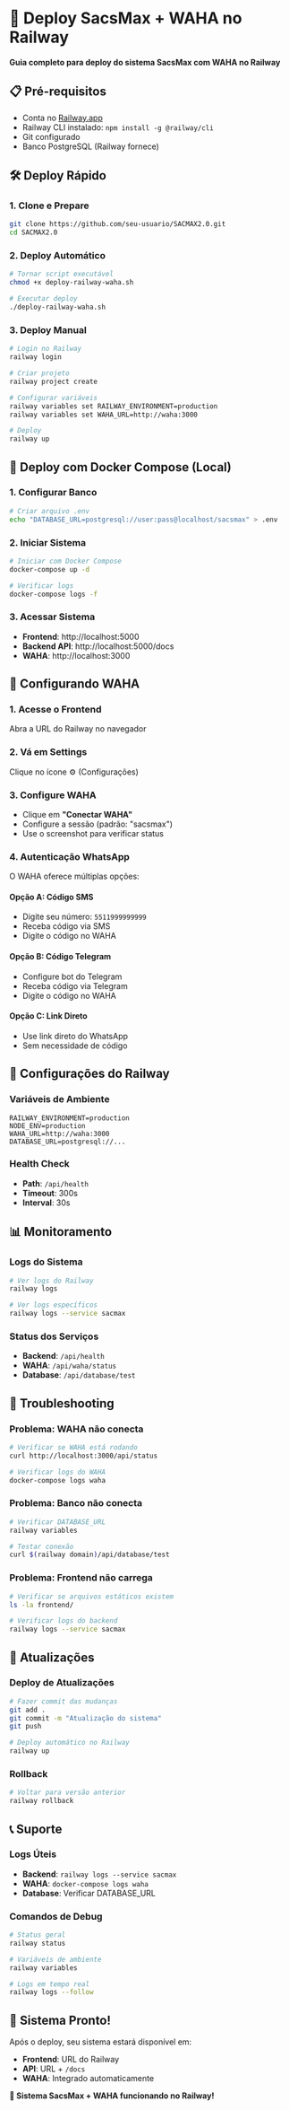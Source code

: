 # 🚀 Deploy SacsMax + WAHA no Railway

**Guia completo para deploy do sistema SacsMax com WAHA no Railway**

## 📋 Pré-requisitos

- Conta no [Railway.app](https://railway.app)
- Railway CLI instalado: `npm install -g @railway/cli`
- Git configurado
- Banco PostgreSQL (Railway fornece)

## 🛠️ Deploy Rápido

### 1. Clone e Prepare
```bash
git clone https://github.com/seu-usuario/SACMAX2.0.git
cd SACMAX2.0
```

### 2. Deploy Automático
```bash
# Tornar script executável
chmod +x deploy-railway-waha.sh

# Executar deploy
./deploy-railway-waha.sh
```

### 3. Deploy Manual
```bash
# Login no Railway
railway login

# Criar projeto
railway project create

# Configurar variáveis
railway variables set RAILWAY_ENVIRONMENT=production
railway variables set WAHA_URL=http://waha:3000

# Deploy
railway up
```

## 🐳 Deploy com Docker Compose (Local)

### 1. Configurar Banco
```bash
# Criar arquivo .env
echo "DATABASE_URL=postgresql://user:pass@localhost/sacsmax" > .env
```

### 2. Iniciar Sistema
```bash
# Iniciar com Docker Compose
docker-compose up -d

# Verificar logs
docker-compose logs -f
```

### 3. Acessar Sistema
- **Frontend**: http://localhost:5000
- **Backend API**: http://localhost:5000/docs
- **WAHA**: http://localhost:3000

## 📱 Configurando WAHA

### 1. Acesse o Frontend
Abra a URL do Railway no navegador

### 2. Vá em Settings
Clique no ícone ⚙️ (Configurações)

### 3. Configure WAHA
- Clique em **"Conectar WAHA"**
- Configure a sessão (padrão: "sacsmax")
- Use o screenshot para verificar status

### 4. Autenticação WhatsApp
O WAHA oferece múltiplas opções:

#### Opção A: Código SMS
- Digite seu número: `5511999999999`
- Receba código via SMS
- Digite o código no WAHA

#### Opção B: Código Telegram
- Configure bot do Telegram
- Receba código via Telegram
- Digite o código no WAHA

#### Opção C: Link Direto
- Use link direto do WhatsApp
- Sem necessidade de código

## 🔧 Configurações do Railway

### Variáveis de Ambiente
```env
RAILWAY_ENVIRONMENT=production
NODE_ENV=production
WAHA_URL=http://waha:3000
DATABASE_URL=postgresql://...
```

### Health Check
- **Path**: `/api/health`
- **Timeout**: 300s
- **Interval**: 30s

## 📊 Monitoramento

### Logs do Sistema
```bash
# Ver logs do Railway
railway logs

# Ver logs específicos
railway logs --service sacmax
```

### Status dos Serviços
- **Backend**: `/api/health`
- **WAHA**: `/api/waha/status`
- **Database**: `/api/database/test`

## 🚨 Troubleshooting

### Problema: WAHA não conecta
```bash
# Verificar se WAHA está rodando
curl http://localhost:3000/api/status

# Verificar logs do WAHA
docker-compose logs waha
```

### Problema: Banco não conecta
```bash
# Verificar DATABASE_URL
railway variables

# Testar conexão
curl $(railway domain)/api/database/test
```

### Problema: Frontend não carrega
```bash
# Verificar se arquivos estáticos existem
ls -la frontend/

# Verificar logs do backend
railway logs --service sacmax
```

## 🔄 Atualizações

### Deploy de Atualizações
```bash
# Fazer commit das mudanças
git add .
git commit -m "Atualização do sistema"
git push

# Deploy automático no Railway
railway up
```

### Rollback
```bash
# Voltar para versão anterior
railway rollback
```

## 📞 Suporte

### Logs Úteis
- **Backend**: `railway logs --service sacmax`
- **WAHA**: `docker-compose logs waha`
- **Database**: Verificar DATABASE_URL

### Comandos de Debug
```bash
# Status geral
railway status

# Variáveis de ambiente
railway variables

# Logs em tempo real
railway logs --follow
```

## 🎉 Sistema Pronto!

Após o deploy, seu sistema estará disponível em:
- **Frontend**: URL do Railway
- **API**: URL + `/docs`
- **WAHA**: Integrado automaticamente

**🚀 Sistema SacsMax + WAHA funcionando no Railway!**





